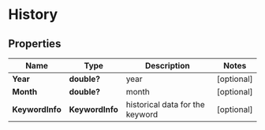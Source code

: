 # History


## Properties

| Name | Type | Description | Notes |
|------------ | ------------- | ------------- | -------------|
**Year** | **double?** | year |[optional]|
**Month** | **double?** | month |[optional]|
**KeywordInfo** | **KeywordInfo** | historical data for the keyword |[optional]|